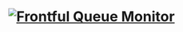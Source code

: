 # <a href="https://github.com/frontful/frontful-queue-monitor"><img heigth="75" src="http://www.frontful.com/assets/packages/queue-monitor.png" alt="Frontful Queue Monitor" /></a>
